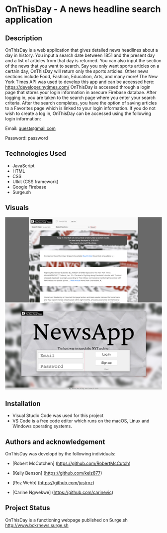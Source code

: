 # OnThisDay - A news headline search application


## Description
OnThisDay is a web application that gives detailed news headlines about a day in history.
You input a search date between 1851 and the present day and a list of articles from that day is returned.
You can also input the section of the news that you want to search. Say you only want sports articles on a certain day, OnThisDay will return only the sports articles. Other news sections include Food, Fashion, Education, Arts, and many more! The New York Times API was used to develop this app and can be accessed here: https://developer.nytimes.com/
OnThisDay is accessed through a login page that stores your login information in asecure Firebase databae. After logging in, you are taken to the search page where you enter your search criteria. After the search completes, you have the option of saving articles to a Favorites page which is linked to your login information. 
If you do not wish to create a log in, OnThisDay can be accessed using the following login information:

Email: guest@gmail.com

Password: password


## Technologies Used
* JavaScript
* HTML
* CSS
* UIkit (CSS framework)
* Google Firebase
* Surge.sh


## Visuals
![the display of the article ](images/homeScreenshot.png)
![The login page](images/loginScreenshot.png)


## Installation
* Visual Studio Code was used for this project
* VS Code is a free code editor which runs on the macOS, Linux and Windows operating systems.


## Authors and acknowledgement

OnThisDay was developd by the following individuals:

- [Robert McCutchen] (https://github.com/RobertMcCutch)

- [Kelly Benson] (https://github.com/kelz877)

- [Roz Webb] (https://github.com/justroz)

- [Carine Ngwekwe] (https://github.com/carinevic)


## Project Status
OnThisDay is a functioning webpage published on Surge.sh
http://www.bckrnews.surge.sh
